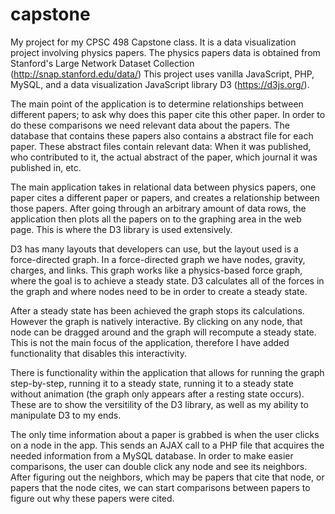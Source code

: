 # capstone
My project for my CPSC 498 Capstone class. It is a data visualization project involving physics papers.
The physics papers data is obtained from Stanford's Large Network Dataset Collection (http://snap.stanford.edu/data/)
This project uses vanilla JavaScript, PHP, MySQL, and a data visualization JavaScript library D3 (https://d3js.org/).

The main point of the application is to determine relationships between different papers; to ask why does this paper cite this other paper. In order to do these comparisons we need relevant data about the papers. The database that contains these papers also contains a abstract file for each paper. These abstract files contain relevant data: When it was published, who contributed to it, the actual abstract of the paper, which journal it was published in, etc.

The main application takes in relational data between physics papers, one paper cites a different paper or papers, and creates
a relationship between those papers. After going through an arbitrary amount of data rows, the application then plots all the papers
on to the graphing area in the web page. This is where the D3 library is used extensively.

D3 has many layouts that developers can use, but the layout used is a force-directed graph. In a force-directed graph we have nodes,
gravity, charges, and links. This graph works like a physics-based force graph, where the goal is to achieve a steady state.
D3 calculates all of the forces in the graph and where nodes need to be in order to create a steady state.

After a steady state has been achieved the graph stops its calculations. However the graph is natively interactive. By clicking on any
node, that node can be dragged around and the graph will recompute a steady state. This is not the main focus of the application, therefore I have added functionality that disables this interactivity.

There is functionality within the application that allows for running the graph step-by-step, running it to a steady state, running it to a steady state without animation (the graph only appears after a resting state occurs). These are to show the versitility of the D3 library, as well as my ability to manipulate D3 to my ends.

The only time information about a paper is grabbed is when the user clicks on a node in the app. This sends an AJAX call to a PHP file that acquires the needed information from a MySQL database. In order to make easier comparisons, the user can double click any node and see its neighbors. After figuring out the neighbors, which may be papers that cite that node, or papers that the node cites, we can start comparisons between papers to figure out why these papers were cited.
